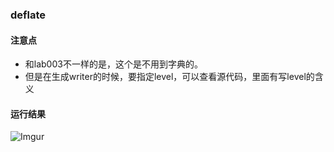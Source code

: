 ### deflate

#### 注意点
 - 和lab003不一样的是，这个是不用到字典的。
 - 但是在生成writer的时候，要指定level，可以查看源代码，里面有写level的含义

#### 运行结果
![Imgur](https://i.imgur.com/MFVCmPt.png)